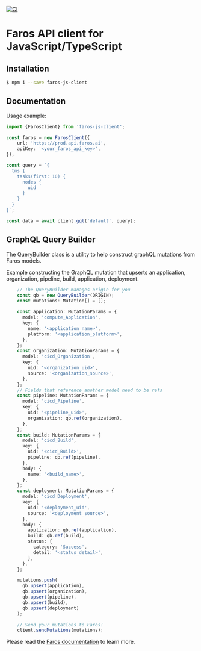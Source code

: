 [![CI](https://github.com/faros-ai/faros-js-client/actions/workflows/ci.yml/badge.svg)](https://github.com/faros-ai/faros-js-client/actions/workflows/ci.yml)

# Faros API client for JavaScript/TypeScript

## Installation
```bash
$ npm i --save faros-js-client
```
## Documentation

Usage example:
```typescript
import {FarosClient} from 'faros-js-client';

const faros = new FarosClient({
    url: 'https://prod.api.faros.ai',
    apiKey: '<your_faros_api_key>',
});

const query = `{
  tms {
    tasks(first: 10) {
      nodes {
        uid
      }
    }
  }
}`;

const data = await client.gql('default', query);
```

## GraphQL Query Builder

The QueryBuilder class is a utility to help construct graphQL mutations from Faros models. 

Example constructing the GraphQL mutation that upserts an application, organization, pipeline, build, application, deployment.

```ts
    // The QueryBuilder manages origin for you
    const qb = new QueryBuilder(ORIGIN);
    const mutations: Mutation[] = [];

    const application: MutationParams = {
      model: 'compute_Application',
      key: {
        name: '<application_name>',
        platform: '<application_platform>',
      },
    };
    const organization: MutationParams = {
      model: 'cicd_Organization',
      key: {
        uid: '<organization_uid>',
        source: '<organization_source>',
      },
    };
    // Fields that reference another model need to be refs
    const pipeline: MutationParams = {
      model: 'cicd_Pipeline',
      key: {
        uid: '<pipeline_uid>',
        organization: qb.ref(organization),
      },
    };
    const build: MutationParams = {
      model: 'cicd_Build',
      key: {
        uid: '<cicd_Build>',
        pipeline: qb.ref(pipeline),
      },
      body: {
        name: '<build_name>',
      },
    };
    const deployment: MutationParams = {
      model: 'cicd_Deployment',
      key: {
        uid: '<deployment_uid',
        source: '<deployment_source>',
      },
      body: {
        application: qb.ref(application),
        build: qb.ref(build),
        status: {
          category: 'Success',
          detail: '<status_detail>',
        },
      },
    };

    mutations.push(
      qb.upsert(application),
      qb.upsert(organization),
      qb.upsert(pipeline),
      qb.upsert(build),
      qb.upsert(deployment)
    );

    // Send your mutations to Faros!
    client.sendMutations(mutations);
```

Please read the [Faros documentation][farosdocs] to learn more.

[farosdocs]: https://docs.faros.ai
